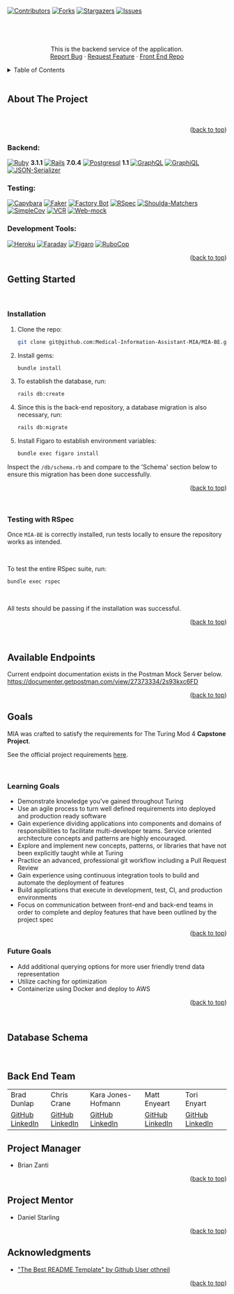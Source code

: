 <a align="center" name="readme-top"></a>

[![Contributors][contributors-shield]][contributors-url]
[![Forks][forks-shield]][forks-url]
[![Stargazers][stars-shield]][stars-url]
[![Issues][issues-shield]][issues-url]




<br />
<div align="center">
  <!-- <a href="https://github.com/pantry-wizard/pantry_wizard_be">
    <img src="LOGO_URL_HERE" alt="Logo" width="582" height="404">
  </a> -->

<h3 align="center"></h3>

  <p align="center">
    <!-- ADD APP DESCRIPTION ****************** -->
    <br>
    This is the backend service of the application.
    <br />
    <!-- <a href="https://github.com/github_username/repo_name"><strong>Explore the docs »</strong></a> -->
    <!-- <br /> -->
    <!-- <br /> -->
    <!-- <a href="https://github.com/github_username/repo_name">View Demo</a> -->
    <!-- · -->
    <a href="https://github.com/Medical-Information-Assistant-MIA/MIA-BE/issues">Report Bug</a>
    ·
    <a href="https://github.com/Medical-Information-Assistant-MIA/MIA-BE/issues">Request Feature</a>
    ·
    <a href="https://github.com/Medical-Information-Assistant-MIA/MIA-FE">Front End Repo</a>
  </p>
</div>



<!-- TABLE OF CONTENTS -->
<details>
  <summary>Table of Contents</summary>
  <ol>
    <li>
      <a href="#about-the-project">About The Project</a>
			
      <ul>
        <li><a href="#built-with">Built With</a></li>
      </ul>
    </li>
    <li>
      <a href="#getting-started">Getting Started</a>
      <ul>
        <li><a href="#installation">Installation</a></li>
        <li><a href="#testing-with-rspec">Testing With RSpec</a></li>
      </ul>
    </li>
    <li><a href="#available-endpoints">Available Endpoints</a></li>
    <li><a href="#goals">Goals</a></li>
    <!-- <li><a href="#usage">Usage</a></li> -->
    <!-- <li><a href="#roadmap">Roadmap</a></li> -->
    <!-- <li><a href="#contributing">Contributing</a></li> -->
    <!-- <li><a href="#license">License</a></li> -->
    <!-- <li><a href="#contact">Contact</a></li> -->
    <!-- <li><a href="#acknowledgments">Acknowledgments</a></li> -->
  </ol>
</details>


<br>

<!-- ABOUT THE PROJECT -->
## About The Project
<br>

<!-- ADD PROJECT DESCRIPTION -->

<p align="right">(<a href="#readme-top">back to top</a>)</p>



### Backend:

[![Ruby]][Ruby-url] **3.1.1**
[![Rails]][Rails-url] **7.0.4**
[![Postgresql]][Postgresql-url] **1.1**
[![GraphQL]][GraphQL-url]
[![GraphiQL]][GraphiQL-url]
[![JSON-Serializer]][JSON-Serializer-url]

### Testing:

[![Capybara]][Capybara-url]
[![Faker]][Faker-url]
[![Factory Bot]][Factory Bot-url]
[![RSpec]][RSpec-url]
[![Shoulda-Matchers]][Shoulda-Matchers-url]
[![SimpleCov]][SimpleCov-url]
[![VCR]][VCR-url]
[![Web-mock]][Web-mock-url]

### Development Tools:

[![Heroku]][Heroku-url]
[![Faraday]][Faraday-url]
[![Figaro]][Figaro-url]
[![RuboCop]][RuboCop-url]


<p align="right">(<a href="#readme-top">back to top</a>)</p>



<!-- GETTING STARTED -->
## Getting Started

<!-- This is a Ruby on Rails application which establishes API endpoints to be called in the <a href="UPDATE LINK"> `MIA-FE` </a> repository. To run the application locally, both front-end and back-end repositories will need to be cloned and set up fully with required gems and environment variables. -->

<br>

### Installation

1. Clone the repo:
   ```bash
   git clone git@github.com:Medical-Information-Assistant-MIA/MIA-BE.git
   ```

2. Install gems:
   ```bash
   bundle install
   ```

3. To establish the database, run:
   ```bash
   rails db:create
   ```

4. Since this is the back-end repository, a database migration is also necessary, run:
   ```bash
   rails db:migrate
   ```

5. Install Figaro to establish environment variables:
   ```bash
   bundle exec figaro install
   ```

<!-- ADD THIS NEXT STEP ONCE AN EXTERNAL API IS INCORPORATED -->
<!-- 6. Add your API key to the application.yml file
    ```bash
    API_KEY = xxxxxxxxxxxxxxxxxxxxxxxxxxxxxxxx
    ```
<br> -->

  Inspect the `/db/schema.rb` and compare to the 'Schema' section below to ensure this migration has been done successfully.

<p align="right">(<a href="#readme-top">back to top</a>)</p>

<br>


### Testing with RSpec

Once `MIA-BE` is correctly installed, run tests locally to ensure the repository works as intended.

<br>

  To test the entire RSpec suite, run:
   ```bash
   bundle exec rspec
   ```

<br>

All tests should be passing if the installation was successful. 

<!-- If any tests are not passing, please report which tests are not passing <a href="PLEASE UPDATE LINK">Here</a>. We will issue an update/fix as soon as possible! -->


<p align="right">(<a href="#readme-top">back to top</a>)</p>

<br>


## __Available Endpoints__

Current endpoint documentation exists in the Postman Mock Server below.
https://documenter.getpostman.com/view/27373334/2s93kxc6FD

<p align="right">(<a href="#readme-top">back to top</a>)</p>

## __Goals__

MIA was crafted to satisfy the requirements for The Turing Mod 4 **Capstone Project**. 

See the official project requirements [here](https://mod4.turing.edu/projects/capstone/).

<br>

### __Learning Goals__
<!-- Add Learning Goals -->
* Demonstrate knowledge you’ve gained throughout Turing
* Use an agile process to turn well defined requirements into deployed and production ready software
* Gain experience dividing applications into components and domains of responsibilities to facilitate multi-developer teams. Service oriented architecture concepts and patterns are highly encouraged.
* Explore and implement new concepts, patterns, or libraries that have not been explicitly taught while at Turing
* Practice an advanced, professional git workflow including a Pull Request Review
* Gain experience using continuous integration tools to build and automate the deployment of features
* Build applications that execute in development, test, CI, and production environments
* Focus on communication between front-end and back-end teams in order to complete and deploy features that have been outlined by the project spec

<p align="right">(<a href="#readme-top">back to top</a>)</p>

### __Future Goals__
<!-- Add Future Goals -->
* Add additional querying options for more user friendly trend data representation
* Utilize caching for optimization
* Containerize using Docker and deploy to AWS
<p align="right">(<a href="#readme-top">back to top</a>)</p>

<br>

## __Database Schema__

<!-- Insert Image Here -->

<br>

## __Back End Team__
<table>
<!-- Update picture links -->
  <!-- <tr>
    <td><img src="https://avatars.githubusercontent.com/u/116330317?s=120&v=4"></td>
    <td><img src="https://avatars.githubusercontent.com/u/88596340?s=120&v=4"></td>
    <td><img src="https://avatars.githubusercontent.com/u/104170346?s=120&v=4"></td>
    <td><img src="https://avatars.githubusercontent.com/u/71752551?s=120&v=4"></td>
    <td><img src="https://avatars.githubusercontent.com/u/117066950?s=120&v=4"></td>
  </tr> -->
  <tr>
    <td>Brad Dunlap</td>
    <td>Chris Crane</td>
    <td>Kara Jones-Hofmann</td>
    <td>Matt Enyeart</td>
    <td>Tori Enyart</td>
  </tr>
  <tr>
    <td>
      <a href="https://github.com/brad-dunlap">GitHub</a><br>
      <a href="https://www.linkedin.com/in/dunlap-brad/">LinkedIn</a> 
    </td>
    <td>
      <a href="https://github.com/GreenGogh47">GitHub</a><br>
      <a href="https://www.linkedin.com/in/chris-crane-16106814/">LinkedIn</a>
    </td>
    <td>
      <a href="https://github.com/KaraJoHo">GitHub</a><br>
   		<a href="https://www.linkedin.com/in/81012911-91208/">LinkedIn</a>
    </td>
    <td>
      <a href="https://github.com/menyeart">GitHub</a><br>
      <a href="https://www.linkedin.com/in/matt-enyeart/">LinkedIn</a>
    </td>
    <td>
      <a href="https://github.com/torienyart">GitHub</a><br>
      <a href="https://www.linkedin.com/in/victoria-enyart-595052155/">LinkedIn</a>
    </td> 
    <td>
      <!-- <a href="https://github.com/tori">GitHub</a><br>
      <a href="https://www.linkedin.com/in/tori/">LinkedIn</a> -->
    </td>
  </tr>
</table>


<!-- PROJECT MANAGER -->
## Project Manager

* Brian Zanti
<!-- Project Mentor -->
<p align="right">(<a href="#readme-top">back to top</a>)</p>

## Project Mentor

* Daniel Starling

<p align="right">(<a href="#readme-top">back to top</a>)</p>

<!-- ACKNOWLEDGMENTS -->
## Acknowledgments

* ["The Best README Template" by Github User othneil](https://github.com/othneildrew/Best-README-Template)


<p align="right">(<a href="#readme-top">back to top</a>)</p>


<!-- MARKDOWN LINKS & IMAGES -->
[contributors-shield]: https://img.shields.io/github/contributors/Medical-Information-Assistant-MIA/MIA-BE.svg?style=for-the-badge

[contributors-url]: https://github.com/Medical-Information-Assistant-MIA/MIA-BE/graphs/contributors

[forks-shield]: https://img.shields.io/github/forks/pantry-wizard/pantry_wizard_be.svg?style=for-the-badge

[forks-url]: https://github.com/pantry-wizard/pantry_wizard_be/network/members

[stars-shield]: https://img.shields.io/github/stars/pantry-wizard/pantry_wizard_be.svg?style=for-the-badge

[stars-url]: https://github.com/pantry-wizard/pantry_wizard_be/stargazers

[issues-shield]: https://img.shields.io/github/issues/pantry-wizard/pantry_wizard_be.svg?style=for-the-badge

[issues-url]: https://github.com/pantry-wizard/pantry_wizard_be/issues

[license-shield]: https://img.shields.io/github/license/pantry-wizard/pantry_wizard_be.svg?style=for-the-badge

[license-url]: https://github.com/pantry-wizard/pantry_wizard_be/blob/master/LICENSE.txt

[linkedin-shield]: https://img.shields.io/badge/-LinkedIn-black.svg?style=for-the-badge&logo=linkedin&colorB=555

[linkedin-url]: https://linkedin.com/in/linkedin_username

[product-screenshot]: images/screenshot.png

[Ruby]: https://img.shields.io/badge/ruby-000000?style=for-the-badge&logo=ruby&logoColor=red
[Ruby-url]: https://www.ruby-lang.org/en/

[Rails]: https://img.shields.io/badge/rails-red?style=for-the-badge&logo=rubyonrails&logoColor=white&color=red

[Rails-url]: https://rubyonrails.org/

[Postgresql]: https://img.shields.io/badge/postgresql-3386FF?style=for-the-badge&logo=postgresql&logoColor=FFFFFF
[Postgresql-url]: https://www.postgresql.org/

[Heroku]: https://img.shields.io/badge/Heroku-430098?style=for-the-badge&logo=heroku&logoColor=white
[Heroku-url]: https://www.heroku.com/

[Circle-CI]: https://img.shields.io/circleci/build/github/wise-app-team/wise-app-be/main
[Circle-url]: https://app.circleci.com/


[Puma]: https://img.shields.io/badge/-Puma-FFD43B?logo=puma&logoColor=black&style=for-the-badge
[Puma-url]: https://github.com/puma/puma

[bcrypt]: https://img.shields.io/badge/-bcrypt-00599C?logo=gnu-privacy-guard&logoColor=white&style=for-the-badge
[bcrypt-url]: https://github.com/codahale/bcrypt-ruby

[Faraday]: https://img.shields.io/badge/-Faraday-3E3E3E?logo=ruby&logoColor=white&style=for-the-badge
[Faraday-url]: https://github.com/lostisland/faraday

[Figaro]: https://img.shields.io/badge/-Figaro-FF4136?logo=rubygems&logoColor=white&style=for-the-badge
[Figaro-url]: https://github.com/laserlemon/figaro

[GraphQL]: https://img.shields.io/badge/-GraphQL-E10098?logo=graphql&logoColor=white&style=for-the-badge
[GraphQL-url]: https://graphql.org/

[GraphiQL]: https://img.shields.io/badge/-GraphiQL-E10098?logo=graphql&logoColor=white&style=for-the-badge
[GraphiQL-url]: https://github.com/graphql/graphiql


[JSON-Serializer]: https://img.shields.io/badge/-JSON%20API%20Serializer-1E90FF?logo=json&logoColor=white&style=for-the-badge
[JSON-Serializer-url]: https://github.com/jsonapi-serializer/jsonapi-serializer

[Capybara]: https://img.shields.io/badge/-Capybara-FF7F50?logo=rubygems&logoColor=white&style=for-the-badge
[Capybara-url]: https://github.com/teamcapybara/capybara

[RSpec]: https://img.shields.io/badge/-RSpec-FF7F50?logo=rubygems&logoColor=white&style=for-the-badge
[RSpec-url]: https://github.com/rspec/rspec

[Faker]: https://img.shields.io/badge/-Faker-FF69B4?logo=rubygems&logoColor=white&style=for-the-badge
[Faker-url]: https://github.com/faker-ruby/faker

[Shoulda-Matchers]: https://img.shields.io/badge/-Shoulda%20Matchers-5B5B5B?logo=rubygems&logoColor=white&style=for-the-badge
[Shoulda-Matchers-url]: https://github.com/thoughtbot/shoulda-matchers

[Web-mock]: https://img.shields.io/badge/-WebMock-8B0000?logo=rubygems&logoColor=white&style=for-the-badge
[Web-mock-url]: https://github.com/bblimke/webmock

[VCR]: https://img.shields.io/badge/-VCR-2F4F4F?logo=rubygems&logoColor=white&style=for-the-badge
[VCR-url]:  https://github.com/vcr/vcr

[Faker]: https://img.shields.io/badge/-Faker-00BFFF?logo=rubygems&logoColor=white&style=for-the-badge
[Faker-url]: https://github.com/faker-ruby/faker

[Factory Bot]: https://img.shields.io/badge/-FactoryBot-00BFFF?logo=rubygems&logoColor=white&style=for-the-badge
[Factory Bot-url]: https://github.com/thoughtbot/factory_bot

[SimpleCov]: https://img.shields.io/badge/-SimpleCov-00BFFF?logo=rubygems&logoColor=white&style=for-the-badge
[SimpleCov-url]: https://github.com/simplecov-ruby/simplecov

[RuboCop]: https://img.shields.io/badge/-RuboCop-00BFFF?logo=rubygems&logoColor=white&style=for-the-badge
[RuboCop-url]: https://github.com/rubocop/rubocop

[Capybara]: https://img.shields.io/badge/-Capybara-00BFFF?logo=rubygems&logoColor=white&style=for-the-badge
[Capybara-url]: https://github.com/teamcapybara/capybara

[Pry]: https://img.shields.io/badge/-Pry-00BFFF?logo=rubygems&logoColor=white&style=for-the-badge
[Pry-url]: https://github.com/pry/pry


